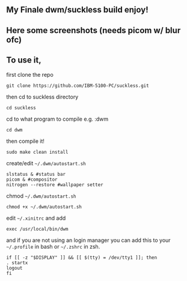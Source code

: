 ## My Finale dwm/suckless build enjoy!

## Here some screenshots (needs picom w/ blur ofc) 


## To use it,
first clone the repo
```
git clone https://github.com/IBM-5100-PC/suckless.git 
```
then cd to suckless directory
```
cd suckless
```
cd to what program to compile e.g. :dwm
```
cd dwm
```
then compile it!
```
sudo make clean install
 ```
create/edit ```~/.dwm/autostart.sh```
```
slstatus & #status bar
picom & #compositor
nitrogen --restore #wallpaper setter
```
chmod ```~/.dwm/autostart.sh```
```
chmod +x ~/.dwm/autostart.sh
```
edit ```~/.xinitrc``` and add
```
exec /usr/local/bin/dwm
```
and if you are not using an login manager you can add this to your ```~/.profile``` in bash or ```~/.zshrc``` in zsh.
```
if [[ -z "$DISPLAY" ]] && [[ $(tty) = /dev/tty1 ]]; then
. startx
logout
fi
```
